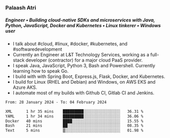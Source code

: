 ### Palaash Atri

##### Engineer • Building cloud-native SDKs and microservices with Java, Python, JavaScript, Docker and Kubernetes • Linux tinkerer • Windows user

- I talk about #cloud, #linux, #docker, #kubernetes, and #softwaredevelopment
- Currently an Engineer at L&T Technology Services, working as a full-stack developer (contractor) for a major cloud PaaS provider.
- I speak Java, JavaScript, Python 3, Bash and Powershell. Currently learning how to speak Go.
- I build with with Spring Boot, Express.js, Flask, Docker, and Kubernetes.
- I build for Linux (RHEL and Debian) and Windows, on AWS EKS and Azure AKS.
- I automate most of my builds with Github CI, Gitlab CI and Jenkins.

<!--
**palaashatri/palaashatri** is a ✨ _special_ ✨ repository because its `README.md` (this file) appears on your GitHub profile.

Here are some ideas to get you started:

- 🔭 I’m currently working on ...
- 🌱 I’m currently learning ...
- 👯 I’m looking to collaborate on ...
- 🤔 I’m looking for help with ...
- 💬 Ask me about ...
- 📫 How to reach me: ...
- 😄 Pronouns: ...
- ⚡ Fun fact: ...
-->

<!--START_SECTION:waka-->

```txt
From: 28 January 2024 - To: 04 February 2024

XML      1 hr 35 mins    █████████░░░░░░░░░░░░░░░░   36.31 %
YAML     1 hr 34 mins    █████████░░░░░░░░░░░░░░░░   36.06 %
Docker   40 mins         ████░░░░░░░░░░░░░░░░░░░░░   15.55 %
Bash     21 mins         ██░░░░░░░░░░░░░░░░░░░░░░░   08.35 %
Text     5 mins          ▒░░░░░░░░░░░░░░░░░░░░░░░░   01.98 %
```

<!--END_SECTION:waka-->
